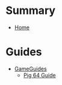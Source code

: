 # Summary

- [Home](./home.md)
  
# Guides

- [GameGuides](./game-guides.md)
  - [Pig 64 Guide](./pig64.md)
